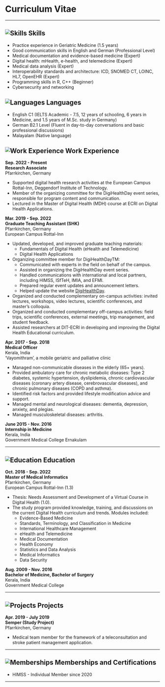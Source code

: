 # **Curriculum Vitae**

---

## ![Skills](https://img.icons8.com/ios/24/000000/medal.png) Skills

- Practice experience in Geriatric Medicine (1.5 years)
- Good communication skills in English and German (Professional Level)
- Medical documentation and evidence-based medicine (Expert)
- Digital health: mHealth, e-health, and telemedicine (Expert)
- Medical data analysis (Expert)
- Interoperability standards and architecture: ICD, SNOMED CT, LOINC, HL7, OpenEHR (Expert)
- Programming skills in R, C++ (Beginner)
- Cybersecurity and networking

## ![Languages](https://img.icons8.com/ios/24/000000/language.png) Languages

- English C1 (IELTS Academic - 7.5, 12 years of schooling, 6 years in Medicine, and 1.5 years of M.Sc. study in Germany)
- German B2.1 Level (Fluent in day-to-day conversations and basic professional discussions)
- Malayalam (Native language)

## ![Work Experience](https://img.icons8.com/ios/24/000000/briefcase.png) Work Experience

**Sep. 2022 - Present**  
**Research Associate**  
Pfarrkirchen, Germany  

- Supported digital health research activities at the European Campus Rottal-Inn, Deggendorf Institute of Technology.
- Member of the organizing committee for the DigiHealthDay event series, responsible for program content and communication.
- Lectured in the Master of Digital Health (MDH) course at ECRI on Digital Health Applications.

**Mar. 2019 - Sep. 2022**  
**Graduate Teaching Assistant (SHK)**  
Pfarrkirchen, Germany  
European Campus Rottal-Inn

- Updated, developed, and improved graduate teaching materials:
  - Fundamentals of Digital Health (eHealth and Telemedicine)
  - Digital Health Applications
- Organizing committee member for DigiHealthDayTM:
  - Communicated with experts in the field on behalf of the campus.
  - Assisted in organizing the DigiHealthDay event series.
  - Handled communications with international and local partners, including HIMSS, ISfTeH, IMIA, and EFMI.
  - Prepared regular event updates and announcement letters.
  - Helped update the website [DigiHealthDay](https://www.th-deg.de/digihealthday).
- Organized and conducted complementary on-campus activities: invited lectures, workshops, video lectures, scientific conferences, and master’s colloquia.
- Organized and conducted complementary off-campus activities: field trips, scientific conferences, external meetings, trip management, and student feedback.
- Assisted researchers at DIT-ECRI in developing and improving the Digital Health Educational curriculum.

**Apr. 2017 - Sep. 2018**  
**Medical Officer**  
Kerala, India  
‘Vayomithram’, a mobile geriatric and palliative clinic

- Managed non-communicable diseases in the elderly (65+ years).
- Provided ambulatory care for chronic metabolic diseases: Type 2 diabetes, systemic hypertension, dyslipidemia, chronic cardiovascular diseases (coronary artery disease, cerebrovascular diseases), and chronic pulmonary diseases (COPD and asthma).
- Identified risk factors and provided lifestyle modification advice and support.
- Managed mental and neurological diseases: dementia, depression, anxiety, and plegias.
- Managed musculoskeletal diseases: arthritis.

**June 2015 - Nov. 2016**  
**Internship in Medicine**  
Kerala, India  
Government Medical College Ernakulam

---

## ![Education](https://img.icons8.com/ios/24/000000/school.png) Education

**Oct. 2018 - Sep. 2022**  
**Master of Medical Informatics**  
Pfarrkirchen, Germany  
European Campus Rottal-Inn (1.3)

- Thesis: Needs Assessment and Development of a Virtual Course in Digital Health (1.0).
- The study program provided knowledge, training, and discussions on the current Digital Health curriculum and trends. Modules included:
  - Evidence-Based Medicine
  - Standards, Terminology, and Classification in Medicine
  - International Healthcare Management
  - eHealth and Telemedicine
  - Medical Documentation
  - Health Economy
  - Statistics and Data Analysis
  - Medical Informatics
  - Data Security

**Aug. 2009 - Nov. 2016**  
**Bachelor of Medicine, Bachelor of Surgery**  
Kerala, India  
Government Medical College

---

## ![Projects](https://img.icons8.com/ios/24/000000/project.png) Projects

**Apr. 2019 - July 2019**  
**Semper (Study Project)**  
Pfarrkirchen, Germany

- Medical team member for the framework of a teleconsultation and stroke patient management application.

---

## ![Memberships](https://img.icons8.com/ios/24/000000/membership-card.png) Memberships and Certifications

- HIMSS - Individual Member since 2020  

---